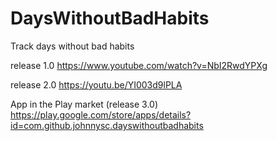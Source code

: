 # DaysWithoutBadHabits

Track days without bad habits

release 1.0
https://www.youtube.com/watch?v=NbI2RwdYPXg

release 2.0
https://youtu.be/YI003d9lPLA

App in the Play market (release 3.0)
https://play.google.com/store/apps/details?id=com.github.johnnysc.dayswithoutbadhabits
